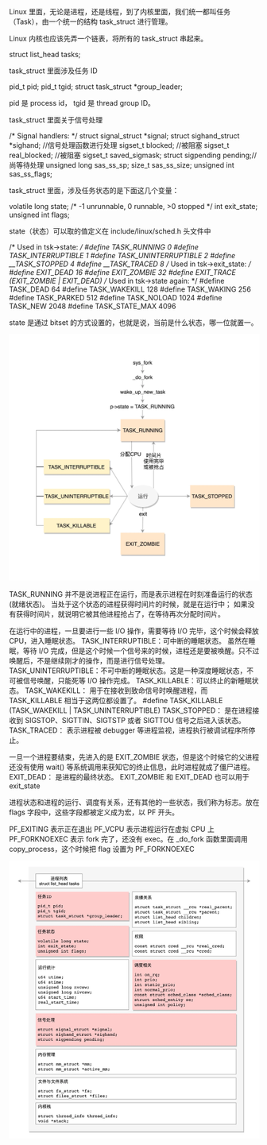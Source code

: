 Linux 里面，无论是进程，还是线程，到了内核里面，我们统一都叫任务（Task），由一个统一的结构 task_struct 进行管理。

Linux 内核也应该先弄一个链表，将所有的 task_struct 串起来。

struct list_head    tasks;

task_struct 里面涉及任务 ID 

pid_t pid;
pid_t tgid;
struct task_struct *group_leader; 

pid 是 process id，
tgid 是 thread group ID。


task_struct 里面关于信号处理

/* Signal handlers: */
struct signal_struct    *signal;
struct sighand_struct    *sighand; //信号处理函数进行处理
sigset_t      blocked;  //被阻塞
sigset_t      real_blocked; //被阻塞
sigset_t      saved_sigmask;
struct sigpending    pending;//尚等待处理
unsigned long      sas_ss_sp;
size_t        sas_ss_size;
unsigned int      sas_ss_flags;


task_struct 里面，涉及任务状态的是下面这几个变量：

volatile long state;    /* -1 unrunnable, 0 runnable, >0 stopped */
int exit_state;
unsigned int flags;


state（状态）可以取的值定义在 include/linux/sched.h 头文件中

/* Used in tsk->state: */
#define TASK_RUNNING                    0
#define TASK_INTERRUPTIBLE              1
#define TASK_UNINTERRUPTIBLE            2
#define __TASK_STOPPED                  4
#define __TASK_TRACED                   8
/* Used in tsk->exit_state: */
#define EXIT_DEAD                       16
#define EXIT_ZOMBIE                     32
#define EXIT_TRACE                      (EXIT_ZOMBIE | EXIT_DEAD)
/* Used in tsk->state again: */
#define TASK_DEAD                       64
#define TASK_WAKEKILL                   128
#define TASK_WAKING                     256
#define TASK_PARKED                     512
#define TASK_NOLOAD                     1024
#define TASK_NEW                        2048
#define TASK_STATE_MAX                  4096

state 是通过 bitset 的方式设置的，也就是说，当前是什么状态，哪一位就置一。


![img.png](img.png)

TASK_RUNNING 并不是说进程正在运行，而是表示进程在时刻准备运行的状态(就绪状态)。
当处于这个状态的进程获得时间片的时候，就是在运行中；
如果没有获得时间片，就说明它被其他进程抢占了，在等待再次分配时间片。


在运行中的进程，一旦要进行一些 I/O 操作，需要等待 I/O 完毕，这个时候会释放 CPU，进入睡眠状态。
TASK_INTERRUPTIBLE：可中断的睡眠状态。 虽然在睡眠，等待 I/O 完成，但是这个时候一个信号来的时候，进程还是要被唤醒。只不过唤醒后，不是继续刚才的操作，而是进行信号处理。
TASK_UNINTERRUPTIBLE：不可中断的睡眠状态。这是一种深度睡眠状态，不可被信号唤醒，只能死等 I/O 操作完成。
TASK_KILLABLE：可以终止的新睡眠状态。
TASK_WAKEKILL： 用于在接收到致命信号时唤醒进程，而 TASK_KILLABLE 相当于这两位都设置了。
#define TASK_KILLABLE           (TASK_WAKEKILL | TASK_UNINTERRUPTIBLE)
TASK_STOPPED： 是在进程接收到 SIGSTOP、SIGTTIN、SIGTSTP 或者 SIGTTOU 信号之后进入该状态。
TASK_TRACED： 表示进程被 debugger 等进程监视，进程执行被调试程序所停止。

一旦一个进程要结束，先进入的是 EXIT_ZOMBIE 状态，但是这个时候它的父进程还没有使用 wait() 等系统调用来获知它的终止信息，此时进程就成了僵尸进程。
EXIT_DEAD： 是进程的最终状态。
EXIT_ZOMBIE 和 EXIT_DEAD 也可以用于 exit_state

进程状态和进程的运行、调度有关系，还有其他的一些状态，我们称为标志。放在 flags 字段中，这些字段都被定义成为宏，以 PF 开头。

PF_EXITING 表示正在退出
PF_VCPU 表示进程运行在虚拟 CPU 上
PF_FORKNOEXEC 表示 fork 完了，还没有 exec。在 _do_fork 函数里面调用 copy_process，这个时候把 flag 设置为 PF_FORKNOEXEC

![img_1.png](img_1.png)

